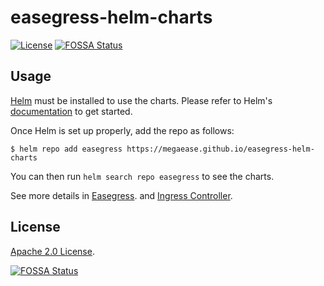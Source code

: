 # easegress-helm-charts

[![License](https://img.shields.io/badge/License-Apache%202.0-blue.svg)](https://opensource.org/licenses/Apache-2.0)
[![FOSSA Status](https://app.fossa.com/api/projects/git%2Bgithub.com%2Feasegress-io%2Feasegress-helm-charts.svg?type=shield)](https://app.fossa.com/projects/git%2Bgithub.com%2Feasegress-io%2Feasegress-helm-charts?ref=badge_shield)

## Usage

[Helm](https://helm.sh) must be installed to use the charts.
Please refer to Helm's [documentation](https://helm.sh/docs/) to get started.

Once Helm is set up properly, add the repo as follows:

```console
$ helm repo add easegress https://megaease.github.io/easegress-helm-charts
```

You can then run `helm search repo easegress` to see the charts.

See more details in [Easegress](./charts/easegress/README.md). and [Ingress Controller](./charts/ingress-controller/README.md).

## License

[Apache 2.0 License](./LICENSE).


[![FOSSA Status](https://app.fossa.com/api/projects/git%2Bgithub.com%2Feasegress-io%2Feasegress-helm-charts.svg?type=large)](https://app.fossa.com/projects/git%2Bgithub.com%2Feasegress-io%2Feasegress-helm-charts?ref=badge_large)